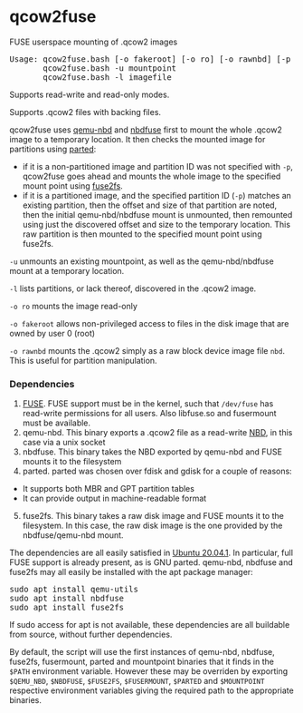 # qcow2fuse
FUSE userspace mounting of .qcow2 images 

<pre>
Usage: qcow2fuse.bash [-o fakeroot] [-o ro] [-o rawnbd] [-p PART_ID] imagefile mountpoint
       qcow2fuse.bash -u mountpoint
       qcow2fuse.bash -l imagefile
</pre>

Supports read-write and read-only modes.

Supports .qcow2 files with backing files.

qcow2fuse uses [qemu-nbd](https://manpages.debian.org/testing/qemu-utils/qemu-nbd.8.en.html) and [nbdfuse](https://libguestfs.org/nbdfuse.1.html) first to mount the whole .qcow2 image to a temporary location.  It then checks the mounted image for partitions using [parted](https://www.gnu.org/software/parted/manual/parted.html):
- if it is a non-partitioned image and partition ID was not specified with `-p`, qcow2fuse goes ahead and mounts the whole image to the specified mount point using [fuse2fs](http://manpages.ubuntu.com/manpages/bionic/man1/fuse2fs.1.html).
- if it is a partitioned image, and the specified partition ID (`-p`) matches an existing partition, then the offset and size of that partition are noted, then the initial qemu-nbd/nbdfuse mount is unmounted, then remounted using just the discovered offset and size to the temporary location.  This raw partition is then mounted to the specified mount point using fuse2fs.

`-u` unmounts an existing mountpoint, as well as the qemu-nbd/nbdfuse mount at a temporary location.

`-l` lists partitions, or lack thereof, discovered in the .qcow2 image.

`-o ro` mounts the image read-only

`-o fakeroot` allows non-privileged access to files in the disk image that are owned by user 0 (root)

`-o rawnbd` mounts the .qcow2 simply as a raw block device image file `nbd`.  This is useful for partition manipulation.

### Dependencies

1. [FUSE](https://www.kernel.org/doc/html/latest/filesystems/fuse.html).  FUSE support must be in the kernel, such that `/dev/fuse` has read-write permissions for all users.  Also libfuse.so and fusermount must be available.
2. qemu-nbd.  This binary exports a .qcow2 file as a read-write [NBD](https://en.wikipedia.org/wiki/Network_block_device), in this case via a unix socket
3. nbdfuse.  This binary takes the NBD exported by qemu-nbd and FUSE mounts it to the filesystem
4. parted.  parted was chosen over fdisk and gdisk for a couple of reasons:
  - It supports both MBR and GPT partition tables
  - It can provide output in machine-readable format
5. fuse2fs.  This binary takes a raw disk image and FUSE mounts it to the filesystem.  In this case, the raw disk image is the one provided by the nbdfuse/qemu-nbd mount.

The dependencies are all easily satisfied in [Ubuntu 20.04.1](https://wiki.ubuntu.com/FocalFossa/ReleaseNotes).  In particular, full FUSE support is already present, as is GNU parted.  qemu-nbd, nbdfuse and fuse2fs may all easily be installed with the apt package manager:

<pre>
sudo apt install qemu-utils
sudo apt install nbdfuse
sudo apt install fuse2fs
</pre>

If sudo access for apt is not available, these dependencies are all buildable from source, without further dependencies.

By default, the script will use the first instances of qemu-nbd, nbdfuse, fuse2fs, fusermount, parted and mountpoint binaries that it finds in the `$PATH` environment variable.  However these may be overriden by exporting `$QEMU_NBD`, `$NBDFUSE`, `$FUSE2FS`, `$FUSERMOUNT`, `$PARTED` and `$MOUNTPOINT` respective environment variables giving the required path to the appropriate binaries.

